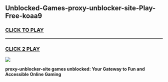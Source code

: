 
## Unblocked-Games-proxy-unblocker-site-Play-Free-koaa9
<h3>
<a href="https://premium76.site?title=proxy-unblocker-site&ref=18A1">CLICK TO PLAY</a></h3>
<hr>

<h3>
<a href="https://premium76.site?title=proxy-unblocker-site&ref=18A1">CLICK 2 PLAY</a>
  
</h3>

<a href="https://premium76.site?title=proxy-unblocker-site&ref=18A1"><img src="https://clearcache.store/games.png"></a>


**proxy-unblocker-site games unblocked: Your Gateway to Fun and Accessible Online Gaming**
